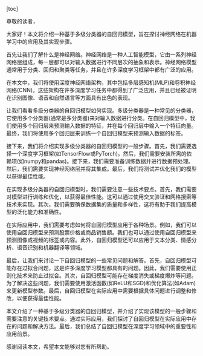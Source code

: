 
[toc]                    
                
                
尊敬的读者，

大家好！本文将介绍一种基于多级分类器的自回归模型，旨在探讨神经网络在机器学习中的应用及其实现步骤。

首先让我们了解什么是神经网络。神经网络是一种人工智能模型，它由一系列神经网络层组成，每一层都可以对输入数据进行不同层次的抽象和表示。神经网络模型通常用于分类、回归和聚类等任务，并且在许多深度学习框架中都有广泛的应用。

在本文中，我们将使用深度神经网络架构，其中包括多层感知机(MLP)和卷积神经网络(CNN)。这些架构在许多深度学习任务中都得到了广泛应用，并且已经被证明在识别图像、语音和自然语言等方面具有出色的表现。

让我们看看多级分类器的自回归模型如何实现。多级分类器是一种常见的分类器，它使用多个分类器(通常是多分类器)来对输入数据进行分类。在自回归模型中，我们使用多个回归层来预测输入数据的特征，并在每个回归层中输入一个特征向量。最终，我们将使用多个回归层来训练一个自回归模型来预测输入数据的标签。

接下来，我们将介绍实现多级分类器的自回归模型的一般步骤。首先，我们需要选择一个深度学习框架(如TensorFlow或PyTorch)。然后，我们需要安装所需的依赖项(如numpy和pandas)。接下来，我们需要准备训练数据并进行数据预处理。然后，我们需要实现神经网络层并将其集成。最后，我们将测试并优化我们的模型以获得最佳性能。

在实现多级分类器的自回归模型时，我们需要注意一些技术要点。首先，我们需要对模型进行训练和优化，以获得最佳性能。这可以通过使用交叉验证和网格搜索等技术来实现。其次，我们需要确保数据集的质量和多样性，这将有助于我们提高模型的泛化能力和准确性。

在实际应用中，我们需要考虑如何将自回归模型应用于各种场景。例如，我们可以使用自回归模型来预测股票价格或商品销售额。我们也可以通过使用自回归模型来预测图像或视频的标签或内容。此外，自回归模型还可以应用于文本分类、情感分析、语音识别和机器翻译等领域。

最后，让我们来讨论一下自回归模型的一些常见问题和解答。首先，自回归模型可能存在过拟合问题，这是许多深度学习模型都具有的问题。因此，我们需要使用正则化技术来防止过拟合。其次，自回归模型可能存在梯度消失或梯度爆炸等问题。为了解决这些问题，我们需要使用激活函数(如ReLU和SGD)和优化算法(如Adam)来更新模型参数。最后，自回归模型在实际应用中需要根据具体问题进行调整和修改，以便获得最佳性能。

本文介绍了一种基于多级分类器的自回归模型，并介绍了实现该模型的一般步骤和需要注意的关键技术要点。通过实际应用，我们探讨了自回归模型在实际应用中存在的问题和解决方法。最后，我们总结了自回归模型在深度学习领域中的重要性和应用前景。

感谢阅读本文，希望本文能够对您有所帮助。


